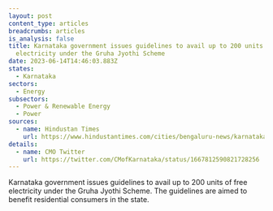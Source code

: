 ```yaml
---
layout: post
content_type: articles
breadcrumbs: articles
is_analysis: false
title: Karnataka government issues guidelines to avail up to 200 units of free
  electricity under the Gruha Jyothi Scheme
date: 2023-06-14T14:46:03.883Z
states:
  - Karnataka
sectors:
  - Energy
subsectors:
  - Power & Renewable Energy
  - Power
sources:
  - name: Hindustan Times
    url: https://www.hindustantimes.com/cities/bengaluru-news/karnataka-government-releases-guidelines-for-free-electricity-scheme-in-state-101685993380456.html
details:
  - name: CMO Twitter
    url: https://twitter.com/CMofKarnataka/status/1667812590821728256
---
```

Karnataka government issues guidelines to avail up to 200 units of free electricity under the Gruha Jyothi Scheme. The guidelines are aimed to benefit residential consumers in the state.